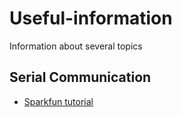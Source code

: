 # Useful-information
Information about several topics

## Serial Communication
+ [Sparkfun tutorial](https://learn.sparkfun.com/tutorials/serial-communication/all)
